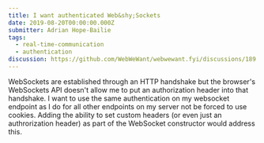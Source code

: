 ```yaml
---
title: I want authenticated Web&shy;Sockets
date: 2019-08-20T00:00:00.000Z
submitter: Adrian Hope-Bailie
tags:
  - real-time-communication
  - authentication
discussion: https://github.com/WebWeWant/webwewant.fyi/discussions/189
---
```


WebSockets are established through an HTTP handshake but the browser's WebSockets API doesn't allow me to put an authorization header into that handshake. I want to use the same authentication on my websocket endpoint as I do for all other endpoints on my server not be forced to use cookies. Adding the ability to set custom headers (or even just an authrorization header) as part of the WebSocket constructor would address this.
